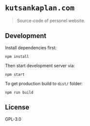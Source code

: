 # `kutsankaplan.com`

> Source-code of personel website.

## Development

Install dependencies first:

```
npm install
```

Then start development server via:

```
npm start
```

To get production build to `dist/` folder:

```
npm run build
```

## License

GPL-3.0
